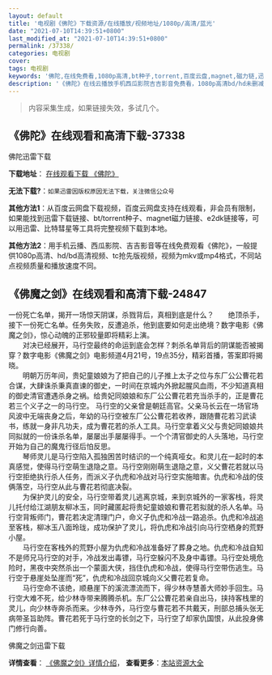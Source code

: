 ```yaml
---
layout: default
title: '电视剧《佛陀》下载资源/在线播放/视频地址/1080p/高清/蓝光'
date: "2021-07-10T14:39:51+0800"
last_modified_at: "2021-07-10T14:39:51+0800"
permalink: /37338/
categories: 电视剧
cover:
tags: 电视剧
keywords: '佛陀,在线免费看,1080p高清,bt种子,torrent,百度云盘,magnet,磁力链,迅雷下载资源'
description: '《佛陀》在线云播放手机西瓜影院吉吉影音免费看，1080p高清bd/hd未删减完整版和tc抢先枪版，mkv/mp4格式，附带bt/torrent种子、magnet/磁力链、百度云盘、网盘资源迅雷下载链接'
---
```


>内容采集生成，如果链接失效，多试几个。


## 《佛陀》在线观看和高清下载-37338




佛陀迅雷下载

**下载地址**： [在线观看下载 《佛陀》](https://www.993dy.com//vod-detail-id-30537.html) 


**无法下载?**：`如果迅雷因版权原因无法下载，关注微信公众号 `

**其他方法1**：从百度云网盘下载视频，百度云网盘支持在线观看，非会员有限制，如果能找到迅雷下载链接、bt/torrent种子、magnet磁力链接、e2dk链接等，可以用迅雷、比特彗星等工具将完整视频下载到本地。

**其他方法2**：用手机云播、西瓜影院、吉吉影音等在线免费观看《佛陀》，一般提供1080p高清、hd/bd高清视频、tc抢先版视频，视频为mkv或mp4格式，不同站点视频质量和播放速度不同。


## 《佛魔之剑》在线观看和高清下载-24847

一份死亡名单，揭开一场惊天阴谋，杀戮背后，真相到底是什么？　　绝顶杀手，接下一份死亡名单。任务失败，反遭追杀，他到底要如何走出绝境？数字电影《佛魔之剑》，惊心动魄的正邪较量即将精彩上演。<br />　　对决已经展开，马行空最终的命运到底会怎样？刺杀名单背后的阴谋能否被揭穿？数字电影《佛魔之剑》电影频道4月21号，19点35分，精彩首播，答案即将揭晓。<br />　　明朝万历年间，贵妃童娘娘为了把自己的儿子推上太子之位与东厂公公曹花若合谋，大肆诛杀秉真直谏的御史，一时间在京城内外掀起腥风血雨，不少知道真相的御史清官遭遇杀身之祸。给贵妃同娘娘和东厂公公曹花若充当杀手的，正是曹花若三个义子之一的马行空。 马行空的父亲曾是朝廷高官。父亲马长云在一场官场风波中无端丧身之后，年幼的马行空被东厂公公曹花若收养，跟随曹花若习武读书，练就一身非凡功夫，成为曹花若的杀人工具。马行空拿着义父与贵妃同娘娘共同拟就的一份诛杀名单，屡屡出手屡屡得手。一个个清官御史的人头落地，马行空开始为自己的魔鬼行径后怕反思。<br />　　琴师灵儿是马行空陷入孤独困苦时结识的一个纯真哑女。和灵儿在一起时的本真感觉，使得马行空萌生退隐之意。马行空刚刚萌生退隐之意，义父曹花若就以马行空拒绝执行杀人任务，而派义子仇虎和冷战对马行空实施暗害。仇虎和冷战的伎俩落空，马行空从此与曹花若彻底决裂。<br />　　为保护灵儿的安全，马行空带着灵儿逃离京城，来到京城外的一家客栈，将灵儿托付给江湖朋友柳冰玉，同时藏匿起将贵妃童娘娘和曹花若拟就的杀人名单。马行空背叛师门，曹花若决定清理门户，命义子仇虎和冷战一路追杀。仇虎和冷战追至客栈，柳冰玉八面玲珑，成功保护了灵儿，将仇虎和冷战引向马行空栖身的荒野小屋。<br />　　马行空在客栈外的荒野小屋为仇虎和冷战准备好了葬身之地。仇虎和冷战自知不是师兄马行空的对手，冷战发出毒镖，马行空躲闪不及身中毒镖。马行空处境危险时，黑夜中突然杀出一个蒙面大侠，挡住仇虎和冷战，使得马行空带伤逃生。马行空于悬崖处坠崖而&ldquo;死&rdquo;，仇虎和冷战回京城向义父曹花若复命。<br />　　马行空命不该绝，顺悬崖下的溪流漂流而下，得少林寺慧善大师妙手回生。马行空大难不死，给少林寺带来腾腾杀机。东厂公公曹花若亲自出马，挟持客栈里的灵儿，向少林寺奔杀而来。少林寺外，马行空与曹花若不共戴天，刑部总捕头张无病带圣旨助阵。曹花若死于马行空的长剑之下，马行空了却家仇国恨，从此投身佛门修行向善。


佛魔之剑迅雷下载

**详情查看**： [《佛魔之剑》详情介绍](/movie/24847/)， **查看更多**：[本站资源大全](/movie/t/all/)

